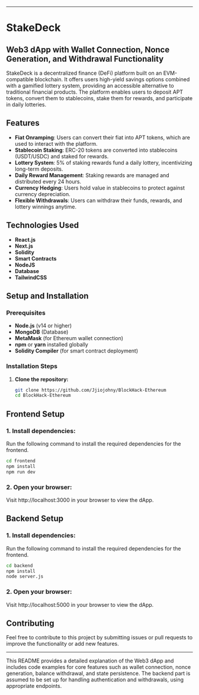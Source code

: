 

---

# StakeDeck
## Web3 dApp with Wallet Connection, Nonce Generation, and Withdrawal Functionality

StakeDeck is a decentralized finance (DeFi) platform built on an EVM-compatible blockchain. It offers users high-yield savings options combined with a gamified lottery system, providing an accessible alternative to traditional financial products. The platform enables users to deposit APT tokens, convert them to stablecoins, stake them for rewards, and participate in daily lotteries.

## Features

- **Fiat Onramping**: Users can convert their fiat into APT tokens, which are used to interact with the platform.
- **Stablecoin Staking**: ERC-20 tokens are converted into stablecoins (USDT/USDC) and staked for rewards.
- **Lottery System**: 5% of staking rewards fund a daily lottery, incentivizing long-term deposits.
- **Daily Reward Management**: Staking rewards are managed and distributed every 24 hours.
- **Currency Hedging**: Users hold value in stablecoins to protect against currency depreciation.
- **Flexible Withdrawals**: Users can withdraw their funds, rewards, and lottery winnings anytime.


## Technologies Used

- **React.js**
- **Next.js**
- **Solidity**
- **Smart Contracts**
- **NodeJS**
- **Database**
- **TailwindCSS**
  
## Setup and Installation

### Prerequisites

- **Node.js** (v14 or higher)
- **MongoDB** (Database)
- **MetaMask** (for Ethereum wallet connection)
- **npm** or **yarn** installed globally
- **Solidity Compiler** (for smart contract deployment)

### Installation Steps

1. **Clone the repository:**

   ```bash
   git clone https://github.com/Jjiojohny/BlockHack-Ethereum
   cd BlockHack-Ethereum
   ```

## Frontend Setup

### 1. **Install dependencies:**

   Run the following command to install the required dependencies for the frontend.

   ```bash
   cd frontend
   npm install
   npm run dev
   ```

### 2. **Open your browser**:

   Visit http://localhost:3000 in your browser to view the dApp.

## Backend Setup

### 1. **Install dependencies:**

   Run the following command to install the required dependencies for the frontend.

   ```bash
   cd backend
   npm install
   node server.js
   ```

### 2. **Open your browser**:

   Visit http://localhost:5000 in your browser to view the dApp.


## Contributing

Feel free to contribute to this project by submitting issues or pull requests to improve the functionality or add new features.

---

This README provides a detailed explanation of the Web3 dApp and includes code examples for core features such as wallet connection, nonce generation, balance withdrawal, and state persistence. The backend part is assumed to be set up for handling authentication and withdrawals, using appropriate endpoints.
